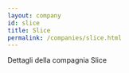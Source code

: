```yaml
---
layout: company
id: slice
title: Slice
permalink: /companies/slice.html
---
```


Dettagli della compagnia Slice